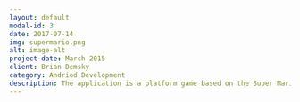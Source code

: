 ```yaml
---
layout: default
modal-id: 3
date: 2017-07-14
img: supermario.png
alt: image-alt
project-date: March 2015
client: Brian Demsky
category: Andriod Development
description: The application is a platform game based on the Super Mario Bros. series. While the Goomba is a familiar enemy from the Mario series, the player character is Link (another Nintendo character). The game also features the deadly Cuccos from the Legend of Zelda series. 
---
```

